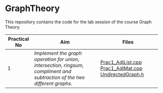 # GraphTheory

This repository contains the code for the lab session of the course Graph Theory.

| Practical No | Aim              |Files      |
|--------------|------------------|-----------|
| 1            | _Implement the graph operation for union, intersection, ringsum, compliment and subtraction of the two different graphs._ | [Prac1_AdjList.cpp](./Prac1_AdjList.cpp) [Prac1_AdjMat.cpp](./Prac1_AdjMat.cpp) [UndirectedGraph.h](./UndirectedGraph.h) |

